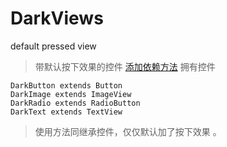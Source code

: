 # DarkViews
default pressed view

> 带默认按下效果的控件
> [添加依赖方法](https://jitpack.io/#xuanu/DarkViews/v1.0)
> 拥有控件
```
DarkButton extends Button
DarkImage extends ImageView
DarkRadio extends RadioButton
DarkText extends TextView
```
> 使用方法同继承控件，仅仅默认加了按下效果 。
